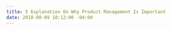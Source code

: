 ```yaml
---
title: 5 Explanation On Why Product Management Is Important
date: 2018-08-09 18:12:00 -04:00
---
```


